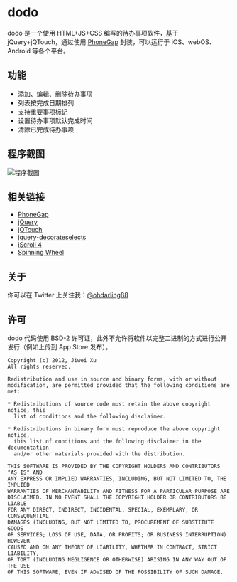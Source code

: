 # dodo

dodo 是一个使用 HTML+JS+CSS 编写的待办事项软件，基于 jQuery+jQTouch，通过使用 [PhoneGap](http://phonegap.com/) 封装，可以运行于 iOS、webOS、Android 等各个平台。

## 功能

* 添加、编辑、删除待办事项
* 列表按完成日期排列
* 支持重要事项标记
* 设置待办事项默认完成时间
* 清除已完成待办事项


## 程序截图

![程序截图](https://github.com/ohdarling/dodo/raw/master/Screenshot.png)


## 相关链接

* [PhoneGap](http://phonegap.com/)
* [jQuery](http://jquery.com/)
* [jQTouch](http://jqtouch.com/)
* [jquery-decorateselects](https://github.com/ohdarling/jquery-decorateselects])
* [iScroll 4](http://cubiq.org/iscroll-4)
* [Spinning Wheel](http://cubiq.org/spinning-wheel-on-webkit-for-iphone-ipod-touch/11)


## 关于

你可以在 Twitter 上关注我：[@ohdarling88](http://twitter.com/ohdarling88)

## 许可

dodo 代码使用 BSD-2 许可证，此外不允许将软件以完整二进制的方式进行公开发行（例如上传到 App Store 发布）。

    Copyright (c) 2012, Jiwei Xu
    All rights reserved.
    
    Redistribution and use in source and binary forms, with or without
    modification, are permitted provided that the following conditions are met:
    
    * Redistributions of source code must retain the above copyright notice, this
      list of conditions and the following disclaimer.
    
    * Redistributions in binary form must reproduce the above copyright notice,
      this list of conditions and the following disclaimer in the documentation
      and/or other materials provided with the distribution.
    
    THIS SOFTWARE IS PROVIDED BY THE COPYRIGHT HOLDERS AND CONTRIBUTORS "AS IS" AND
    ANY EXPRESS OR IMPLIED WARRANTIES, INCLUDING, BUT NOT LIMITED TO, THE IMPLIED
    WARRANTIES OF MERCHANTABILITY AND FITNESS FOR A PARTICULAR PURPOSE ARE
    DISCLAIMED. IN NO EVENT SHALL THE COPYRIGHT HOLDER OR CONTRIBUTORS BE LIABLE
    FOR ANY DIRECT, INDIRECT, INCIDENTAL, SPECIAL, EXEMPLARY, OR CONSEQUENTIAL
    DAMAGES (INCLUDING, BUT NOT LIMITED TO, PROCUREMENT OF SUBSTITUTE GOODS
    OR SERVICES; LOSS OF USE, DATA, OR PROFITS; OR BUSINESS INTERRUPTION) HOWEVER
    CAUSED AND ON ANY THEORY OF LIABILITY, WHETHER IN CONTRACT, STRICT LIABILITY,
    OR TORT (INCLUDING NEGLIGENCE OR OTHERWISE) ARISING IN ANY WAY OUT OF THE USE
    OF THIS SOFTWARE, EVEN IF ADVISED OF THE POSSIBILITY OF SUCH DAMAGE.

